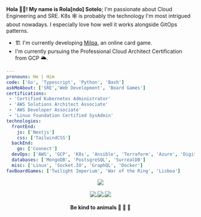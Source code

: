 <!-- <p align="center">
<a href="https://git.io/streak-stats">
  <img align="center" src="https://github-readme-streak-stats.herokuapp.com?user=rolasotelo&theme=vue-dark" />
</a>
</p> -->

**Hola 👋🏾! My name is Rola[ndo] Sotelo**; I'm passionate about Cloud Engineering and SRE. K8s 🕸 is probably the technology I'm most intrigued about nowadays. I especially love how well it works alongside GitOps patterns.

- 🏗 I'm currently developing [Milpa](https://milpa.online), an online card game.
- I'm currently pursuing the Professional Cloud Architect Certification from GCP 🌥️.

```yaml
---
pronouns: He | Him
code: ['Go', 'Typescript', 'Python', 'Bash']
askMeAbout: ['SRE','Web Development', 'Board Games']
certifications:
 - 'Certified Kubernetes Administrator'
 - 'AWS Solutions Architect Associate'
 - 'AWS Developer Associate'
 - 'Linux Foundation Certified SysAdmin'
technologies:
  frontEnd:
    js: ['Nextjs']
    css: ['TailwindCSS']
  backEnd:
    go: ['Connect']
  devOps: ['AWS', 'GCP', 'K8s', 'Ansible', 'Terraform', 'Azure', 'Digital Ocean', 'ArgoCD']
  databases: ['MongoDB', 'PostsgreSQL', 'SurrealDB']
  misc: ['Linux', 'Socket.IO', 'GraphQL', 'Docker']
favBoardGames: ['Twilight Imperium', 'War of the Ring', 'Lisboa']
```

<p align="center">
<a href="https://github.com/anuraghazra/github-readme-stats">
  <img align="center" src="https://github-readme-stats.vercel.app/api/top-langs/?username=rolasotelo&layout=compact&langs_count=8&theme=vue-dark" />
</a>
</p>

<p align="center">
  <a href="https://www.linkedin.com/in/rolasotelo/">
    <img align="center" src="https://img.shields.io/badge/LinkedIn-0077B5?style=for-the-badge&logo=linkedin&logoColor=white" />
  </a>
  <a href="https://rolasotelo.blog/">
    <img align="center" src="https://img.shields.io/badge/Hashnode-2962FF?style=for-the-badge&logo=hashnode&logoColor=white" />
  </a>
  <a href="https://twitter.com/rolasotelo">
    <img align="center" src="https://img.shields.io/badge/Twitter-1DA1F2?style=for-the-badge&logo=twitter&logoColor=white" />
  </a>
</p>

<h4 align="center">Be kind to animals 🐄 🐖 🦃</h4>
